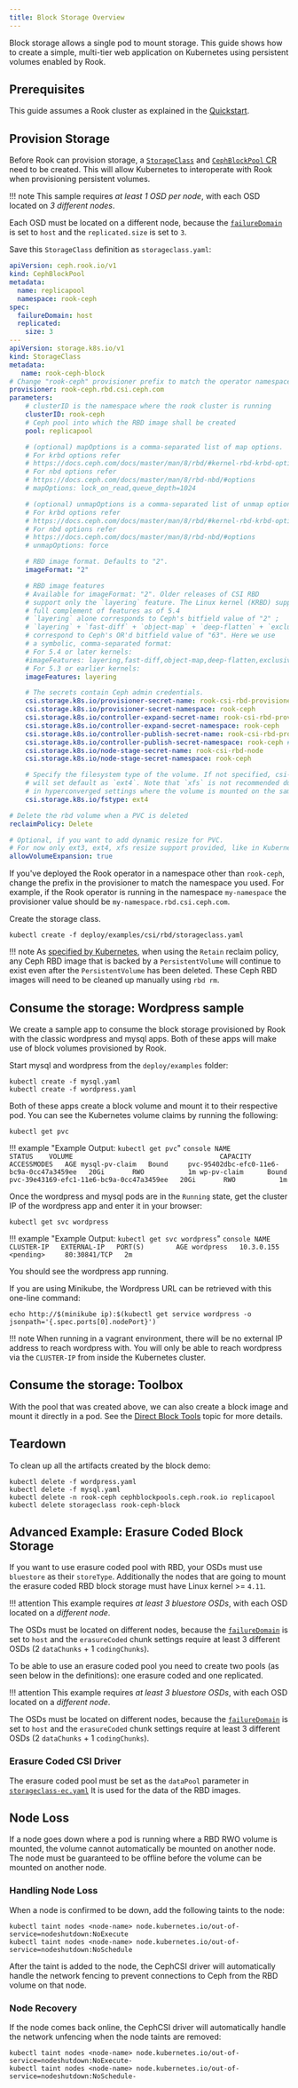 ```yaml
---
title: Block Storage Overview
---
```


Block storage allows a single pod to mount storage. This guide shows how to create a simple, multi-tier web application on Kubernetes using persistent volumes enabled by Rook.

## Prerequisites

This guide assumes a Rook cluster as explained in the [Quickstart](../../Getting-Started/quickstart.md).

## Provision Storage

Before Rook can provision storage, a [`StorageClass`](https://kubernetes.io/docs/concepts/storage/storage-classes) and [`CephBlockPool` CR](../../CRDs/Block-Storage/ceph-block-pool-crd.md) need to be created. This will allow Kubernetes to interoperate with Rook when provisioning persistent volumes.

!!! note
    This sample requires *at least 1 OSD per node*, with each OSD located on *3 different nodes*.

Each OSD must be located on a different node, because the [`failureDomain`](../../CRDs/Block-Storage/ceph-block-pool-crd.md#spec) is set to `host` and the `replicated.size` is set to `3`.

Save this `StorageClass` definition as `storageclass.yaml`:

```yaml
apiVersion: ceph.rook.io/v1
kind: CephBlockPool
metadata:
  name: replicapool
  namespace: rook-ceph
spec:
  failureDomain: host
  replicated:
    size: 3
---
apiVersion: storage.k8s.io/v1
kind: StorageClass
metadata:
   name: rook-ceph-block
# Change "rook-ceph" provisioner prefix to match the operator namespace if needed
provisioner: rook-ceph.rbd.csi.ceph.com
parameters:
    # clusterID is the namespace where the rook cluster is running
    clusterID: rook-ceph
    # Ceph pool into which the RBD image shall be created
    pool: replicapool

    # (optional) mapOptions is a comma-separated list of map options.
    # For krbd options refer
    # https://docs.ceph.com/docs/master/man/8/rbd/#kernel-rbd-krbd-options
    # For nbd options refer
    # https://docs.ceph.com/docs/master/man/8/rbd-nbd/#options
    # mapOptions: lock_on_read,queue_depth=1024

    # (optional) unmapOptions is a comma-separated list of unmap options.
    # For krbd options refer
    # https://docs.ceph.com/docs/master/man/8/rbd/#kernel-rbd-krbd-options
    # For nbd options refer
    # https://docs.ceph.com/docs/master/man/8/rbd-nbd/#options
    # unmapOptions: force

    # RBD image format. Defaults to "2".
    imageFormat: "2"

    # RBD image features
    # Available for imageFormat: "2". Older releases of CSI RBD
    # support only the `layering` feature. The Linux kernel (KRBD) supports the
    # full complement of features as of 5.4
    # `layering` alone corresponds to Ceph's bitfield value of "2" ;
    # `layering` + `fast-diff` + `object-map` + `deep-flatten` + `exclusive-lock` together
    # correspond to Ceph's OR'd bitfield value of "63". Here we use
    # a symbolic, comma-separated format:
    # For 5.4 or later kernels:
    #imageFeatures: layering,fast-diff,object-map,deep-flatten,exclusive-lock
    # For 5.3 or earlier kernels:
    imageFeatures: layering

    # The secrets contain Ceph admin credentials.
    csi.storage.k8s.io/provisioner-secret-name: rook-csi-rbd-provisioner
    csi.storage.k8s.io/provisioner-secret-namespace: rook-ceph
    csi.storage.k8s.io/controller-expand-secret-name: rook-csi-rbd-provisioner
    csi.storage.k8s.io/controller-expand-secret-namespace: rook-ceph
    csi.storage.k8s.io/controller-publish-secret-name: rook-csi-rbd-provisioner
    csi.storage.k8s.io/controller-publish-secret-namespace: rook-ceph # namespace:cluster
    csi.storage.k8s.io/node-stage-secret-name: rook-csi-rbd-node
    csi.storage.k8s.io/node-stage-secret-namespace: rook-ceph

    # Specify the filesystem type of the volume. If not specified, csi-provisioner
    # will set default as `ext4`. Note that `xfs` is not recommended due to potential deadlock
    # in hyperconverged settings where the volume is mounted on the same node as the osds.
    csi.storage.k8s.io/fstype: ext4

# Delete the rbd volume when a PVC is deleted
reclaimPolicy: Delete

# Optional, if you want to add dynamic resize for PVC.
# For now only ext3, ext4, xfs resize support provided, like in Kubernetes itself.
allowVolumeExpansion: true
```

If you've deployed the Rook operator in a namespace other than `rook-ceph`,
change the prefix in the provisioner to match the namespace you used. For
example, if the Rook operator is running in the namespace `my-namespace` the
provisioner value should be `my-namespace.rbd.csi.ceph.com`.

Create the storage class.

```console
kubectl create -f deploy/examples/csi/rbd/storageclass.yaml
```

!!! note
    As [specified by Kubernetes](https://kubernetes.io/docs/concepts/storage/persistent-volumes/#retain), when using the `Retain` reclaim policy, any Ceph RBD image that is backed by a `PersistentVolume` will continue to exist even after the `PersistentVolume` has been deleted. These Ceph RBD images will need to be cleaned up manually using `rbd rm`.

## Consume the storage: Wordpress sample

We create a sample app to consume the block storage provisioned by Rook with the classic wordpress and mysql apps.
Both of these apps will make use of block volumes provisioned by Rook.

Start mysql and wordpress from the `deploy/examples` folder:

```console
kubectl create -f mysql.yaml
kubectl create -f wordpress.yaml
```

Both of these apps create a block volume and mount it to their respective pod. You can see the Kubernetes volume claims by running the following:

```console
kubectl get pvc
```

!!! example "Example Output: `kubectl get pvc`"
    ```console
    NAME             STATUS    VOLUME                                     CAPACITY   ACCESSMODES   AGE
    mysql-pv-claim   Bound     pvc-95402dbc-efc0-11e6-bc9a-0cc47a3459ee   20Gi       RWO           1m
    wp-pv-claim      Bound     pvc-39e43169-efc1-11e6-bc9a-0cc47a3459ee   20Gi       RWO           1m
    ```

Once the wordpress and mysql pods are in the `Running` state, get the cluster IP of the wordpress app and enter it in your browser:

```console
kubectl get svc wordpress
```

!!! example "Example Output: `kubectl get svc wordpress`"
    ```console
    NAME        CLUSTER-IP   EXTERNAL-IP   PORT(S)        AGE
    wordpress   10.3.0.155   <pending>     80:30841/TCP   2m
    ```

You should see the wordpress app running.

If you are using Minikube, the Wordpress URL can be retrieved with this one-line command:

```console
echo http://$(minikube ip):$(kubectl get service wordpress -o jsonpath='{.spec.ports[0].nodePort}')
```

!!! note
    When running in a vagrant environment, there will be no external IP address to reach wordpress with.  You will only be able to reach wordpress via the `CLUSTER-IP` from inside the Kubernetes cluster.

## Consume the storage: Toolbox

With the pool that was created above, we can also create a block image and mount it directly in a pod. See the [Direct Block Tools](../../Troubleshooting/direct-tools.md#block-storage-tools) topic for more details.

## Teardown

To clean up all the artifacts created by the block demo:

```console
kubectl delete -f wordpress.yaml
kubectl delete -f mysql.yaml
kubectl delete -n rook-ceph cephblockpools.ceph.rook.io replicapool
kubectl delete storageclass rook-ceph-block
```

## Advanced Example: Erasure Coded Block Storage

If you want to use erasure coded pool with RBD, your OSDs must use `bluestore` as their `storeType`.
Additionally the nodes that are going to mount the erasure coded RBD block storage must have Linux kernel >= `4.11`.

!!! attention
    This example requires *at least 3 bluestore OSDs*, with each OSD located on a *different node*.

The OSDs must be located on different nodes, because the [`failureDomain`](../../CRDs/Block-Storage/ceph-block-pool-crd.md#spec) is set to `host` and the `erasureCoded` chunk settings require at least 3 different OSDs (2 `dataChunks` + 1 `codingChunks`).

To be able to use an erasure coded pool you need to create two pools (as seen below in the definitions): one erasure coded and one replicated.

!!! attention
    This example requires *at least 3 bluestore OSDs*, with each OSD located on a *different node*.

The OSDs must be located on different nodes, because the [`failureDomain`](../../CRDs/Block-Storage/ceph-block-pool-crd.md#spec) is set to `host` and the `erasureCoded` chunk settings require at least 3 different OSDs (2 `dataChunks` + 1 `codingChunks`).

### Erasure Coded CSI Driver

The erasure coded pool must be set as the `dataPool` parameter in
[`storageclass-ec.yaml`](https://github.com/rook/rook/blob/master/deploy/examples/csi/rbd/storage-class-ec.yaml) It is used for the data of the RBD images.

## Node Loss

If a node goes down where a pod is running where a RBD RWO volume is mounted, the volume cannot automatically be mounted on another node. The node must be guaranteed to be offline before the volume can be mounted on another node.


### Handling Node Loss


When a node is confirmed to be down, add the following taints to the node:

```console
kubectl taint nodes <node-name> node.kubernetes.io/out-of-service=nodeshutdown:NoExecute
kubectl taint nodes <node-name> node.kubernetes.io/out-of-service=nodeshutdown:NoSchedule
```

After the taint is added to the node, the CephCSI driver will automatically handle the network fencing to prevent connections to Ceph from the RBD volume on that node.

### Node Recovery

If the node comes back online, the CephCSI driver will automatically handle the network unfencing when the node taints are removed:

```console
kubectl taint nodes <node-name> node.kubernetes.io/out-of-service=nodeshutdown:NoExecute-
kubectl taint nodes <node-name> node.kubernetes.io/out-of-service=nodeshutdown:NoSchedule-
```
